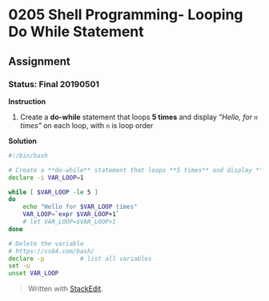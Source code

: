 # 0205 Shell Programming- Looping Do While Statement
## Assignment
### Status: Final 20190501

**Instruction**

 1. Create a **do-while** statement that loops **5 times** and display *"Hello, for `n` times"* on each loop, with `n` is loop order

**Solution**
```bash
#!/bin/bash

# Create a **do-while** statement that loops **5 times** and display *"Hello, for `n` times"* on each loop, with `n` is loop order
declare -i VAR_LOOP=1

while [ $VAR_LOOP -le 5 ]
do
    echo "Hello for $VAR_LOOP times"
    VAR_LOOP=`expr $VAR_LOOP+1`
    # let VAR_LOOP=$VAR_LOOP+1
done

# Delete the variable
# https://ss64.com/bash/
declare -p          # list all variables
set -u
unset VAR_LOOP
```
> Written with [StackEdit](https://stackedit.io/).